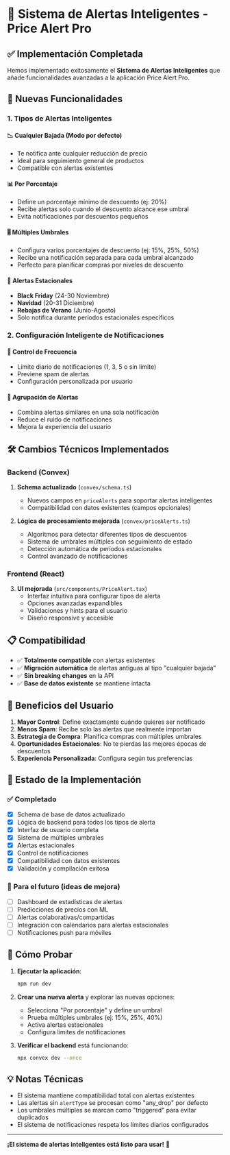 # 🤖 Sistema de Alertas Inteligentes - Price Alert Pro

## ✅ Implementación Completada

Hemos implementado exitosamente el **Sistema de Alertas Inteligentes** que añade funcionalidades avanzadas a la aplicación Price Alert Pro.

## 🚀 Nuevas Funcionalidades

### 1. **Tipos de Alertas Inteligentes**

#### 📉 **Cualquier Bajada** (Modo por defecto)
- Te notifica ante cualquier reducción de precio
- Ideal para seguimiento general de productos
- Compatible con alertas existentes

#### 📊 **Por Porcentaje**
- Define un porcentaje mínimo de descuento (ej: 20%)
- Recibe alertas solo cuando el descuento alcance ese umbral
- Evita notificaciones por descuentos pequeños

#### 🎚️ **Múltiples Umbrales**
- Configura varios porcentajes de descuento (ej: 15%, 25%, 50%)
- Recibe una notificación separada para cada umbral alcanzado
- Perfecto para planificar compras por niveles de descuento

#### 📅 **Alertas Estacionales**
- **Black Friday** (24-30 Noviembre)
- **Navidad** (20-31 Diciembre)  
- **Rebajas de Verano** (Junio-Agosto)
- Solo notifica durante períodos estacionales específicos

### 2. **Configuración Inteligente de Notificaciones**

#### 🔔 **Control de Frecuencia**
- Límite diario de notificaciones (1, 3, 5 o sin límite)
- Previene spam de alertas
- Configuración personalizada por usuario

#### 📱 **Agrupación de Alertas**
- Combina alertas similares en una sola notificación
- Reduce el ruido de notificaciones
- Mejora la experiencia del usuario

## 🛠️ Cambios Técnicos Implementados

### Backend (Convex)

1. **Schema actualizado** (`convex/schema.ts`)
   - Nuevos campos en `priceAlerts` para soportar alertas inteligentes
   - Compatibilidad con datos existentes (campos opcionales)

2. **Lógica de procesamiento mejorada** (`convex/priceAlerts.ts`)
   - Algoritmos para detectar diferentes tipos de descuentos
   - Sistema de umbrales múltiples con seguimiento de estado
   - Detección automática de períodos estacionales
   - Control avanzado de notificaciones

### Frontend (React)

3. **UI mejorada** (`src/components/PriceAlert.tsx`)
   - Interfaz intuitiva para configurar tipos de alerta
   - Opciones avanzadas expandibles
   - Validaciones y hints para el usuario
   - Diseño responsive y accesible

## 📋 Compatibilidad

- ✅ **Totalmente compatible** con alertas existentes
- ✅ **Migración automática** de alertas antiguas al tipo "cualquier bajada"
- ✅ **Sin breaking changes** en la API
- ✅ **Base de datos existente** se mantiene intacta

## 🎯 Beneficios del Usuario

1. **Mayor Control**: Define exactamente cuándo quieres ser notificado
2. **Menos Spam**: Recibe solo las alertas que realmente importan
3. **Estrategia de Compra**: Planifica compras con múltiples umbrales
4. **Oportunidades Estacionales**: No te pierdas las mejores épocas de descuentos
5. **Experiencia Personalizada**: Configura según tus preferencias

## 🔄 Estado de la Implementación

### ✅ Completado
- [x] Schema de base de datos actualizado
- [x] Lógica de backend para todos los tipos de alerta
- [x] Interfaz de usuario completa
- [x] Sistema de múltiples umbrales
- [x] Alertas estacionales
- [x] Control de notificaciones
- [x] Compatibilidad con datos existentes
- [x] Validación y compilación exitosa

### 🚀 Para el futuro (ideas de mejora)
- [ ] Dashboard de estadísticas de alertas
- [ ] Predicciones de precios con ML
- [ ] Alertas colaborativas/compartidas
- [ ] Integración con calendarios para alertas estacionales
- [ ] Notificaciones push para móviles

## 🧪 Cómo Probar

1. **Ejecutar la aplicación**:
   ```bash
   npm run dev
   ```

2. **Crear una nueva alerta** y explorar las nuevas opciones:
   - Selecciona "Por porcentaje" y define un umbral
   - Prueba múltiples umbrales (ej: 15%, 25%, 40%)
   - Activa alertas estacionales
   - Configura límites de notificaciones

3. **Verificar el backend** está funcionando:
   ```bash
   npx convex dev --once
   ```

## 💡 Notas Técnicas

- El sistema mantiene compatibilidad total con alertas existentes
- Las alertas sin `alertType` se procesan como "any_drop" por defecto
- Los umbrales múltiples se marcan como "triggered" para evitar duplicados
- El sistema de notificaciones respeta los límites diarios configurados

---

**¡El sistema de alertas inteligentes está listo para usar!** 🎉
